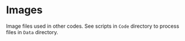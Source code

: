 # Images

Image files used in other codes. See scripts in `Code` directory to process files in `Data` directory.
